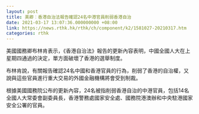 ```yaml
---
layout: post
title: 美卿︰香港自治法報告確認24名中港官員削弱香港自治
date: 2021-03-17 13:07:36.000000000 +08:00
link: https://news.rthk.hk/rthk/ch/component/k2/1581027-20210317.htm
categories: rthk
---
```


美國國務卿布林肯表示，《香港自治法》報告的更新內容表明，中國全國人大在上星期四通過的決定，單方面破壞了香港的選舉制度。

布林肯說，有關報告確認24名中國和香港官員的行為，削弱了香港的自治權，又說與這些官員進行重大交易的外國金融機構將會受到制裁。

根據美國國務院公布的更新內容，24名被指削弱香港自治的中港官員，包括14名全國人大常委會副委員長，香港警務處國家安全處、國務院港澳辦和中央駐港國家安全公署的官員。
